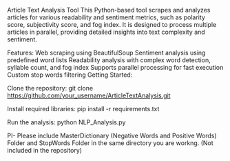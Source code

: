 Article Text Analysis Tool
This Python-based tool scrapes and analyzes articles for various readability and sentiment metrics, such as polarity score, 
subjectivity score, and fog index. It is designed to process multiple articles in parallel, providing detailed insights into text complexity and sentiment.

Features:
Web scraping using BeautifulSoup
Sentiment analysis using predefined word lists
Readability analysis with complex word detection, syllable count, and fog index
Supports parallel processing for fast execution
Custom stop words filtering
Getting Started:

Clone the repository:
git clone https://github.com/your_username/ArticleTextAnalysis.git

Install required libraries:
pip install -r requirements.txt

Run the analysis:
python NLP_Analysis.py

PI- Please include MasterDictionary (Negative Words and Positive Words) Folder and StopWords Folder in the same directory you are workng. (Not included in the repository)

